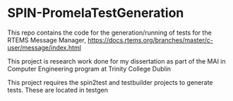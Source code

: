 # SPIN-PromelaTestGeneration
This repo contains the code for the generation/running of tests for the RTEMS Message Manager,
https://docs.rtems.org/branches/master/c-user/message/index.html

This project is research work done for my dissertation as part of the MAI in Computer Engineering program at Trinity College Dublin

This project requires the spin2test and testbuilder projects to generate tests. These are located in testgen
